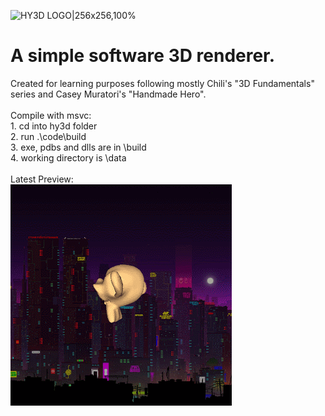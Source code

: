 ![HY3D LOGO|256x256,100%](data/hy3d.ico)

# A simple software 3D renderer.
Created for learning purposes following mostly Chili's "3D Fundamentals" series and Casey Muratori's "Handmade Hero".\
\
Compile with msvc:\
    1. cd into hy3d folder\
    2. run .\code\build \
    3. exe, pdbs and dlls are in \build\
    4. working directory is \data\
\
Latest Preview:\
![Alt Text](previews/10_170421.gif "Preview gif")